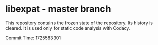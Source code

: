 # libexpat - master branch

This repository contains the frozen state of the repository.
Its history is cleared. It is used only for static code
analysis with Codacy.

Commit Time: 1725583301